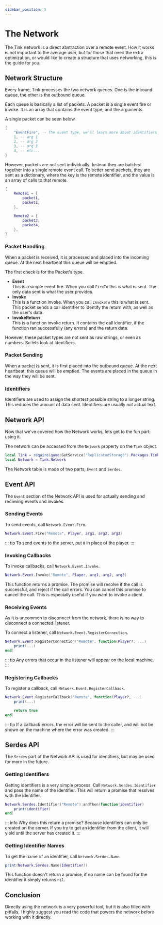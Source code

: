 ```yaml
---
sidebar_position: 5
---
```


# The Network

The Tink network is a direct abstraction over a remote
event. How it works is not important to the average user,
but for those that need the extra optimization, or would
like to create a structure that uses networking, this is the
guide for you.

## Network Structure

Every frame, Tink processes the two network queues. One is
the inbound queue, the other is the outbound queue. 

Each queue is basically a list of packets. A packet is a
single event fire or invoke. It is an array that contains
the event type, and the arguments.

A single packet can be seen below.

```lua
{
	"EventFire", -- The event type, we'll learn more about identifiers later
	1, -- arg 1
	2, -- arg 2
	3, -- arg 3
	4, -- etc...
}
```

However, packets are not sent individually. Instead they are
batched together into a single remote event call. To better
send packets, they are sent as a dictionary, where the key
is the remote identifier, and the value is an array of calls
to that remote.

```lua
{
	Remote1 = {
		packet1,
		packet2,
	},

	Remote2 = {
		packet3,
		packet4,
	},
}
```

### Packet Handling

When a packet is received, it is processed and placed into
the incoming queue. At the next heartbeat this queue will be
emptied.

The first check is for the Packet's type.

- **Event**<br />
This is a simple event fire. When you call `FireTo` this
is what is sent. The only data sent is what the user
provides.
- **Invoke**<br />
This is a function invoke. When you call `InvokeTo` this
is what is sent. This packet sends a call identifier to
identify the return with, as well as the user's data.
- **InvokeReturn**<br />
This is a function invoke return. It contains the call
identifier, if the function ran successfully (any errors)
and the return data.

However, these packet types are not sent as raw strings, or
even as numbers. So lets look at Identifiers.

### Packet Sending

When a packet is sent, it is first placed into the outbound
queue. At the next heartbeat, this queue will be emptied.
The events are placed in the queue in the way they will be
sent.

### Identifiers

Identifiers are used to assign the shortest possible string
to a longer string. This reduces the amount of data sent.
Identifiers are usually not actual text.

## Network API

Now that we've covered how the Network works, lets get to
the fun part: using it.

The network can be accessed from the `Network` property on
the `Tink` object.

```lua
local Tink = require(game:GetService("ReplicatedStorage").Packages.Tink)
local Network = Tink.Network
```

The Network table is made of two parts, `Event` and
`Serdes`.

## Event API

The `Event` section of the Network API is used for actually
sending and recieving events and invokes.

### Sending Events

To send events, call `Network.Event.Fire`.

```lua
Network.Event.Fire("Remote", Player, arg1, arg2, arg3)
```

::: tip
To send events to the server, put `0` in place of the player.
:::

### Invoking Callbacks

To invoke callbacks, call `Network.Event.Invoke`.

```lua
Network.Event.Invoke("Remote", Player, arg1, arg2, arg3)
```

This function returns a promise. The promise will resolve
if the call is successful, and reject if the call errors.
You can cancel this promise to cancel the call. This is
especially useful if you want to invoke a client.

### Receiving Events

As it is uncommon to disconnect from the network, there
is no way to disconnect a connected listener.

To connect a listener, call `Network.Event.RegisterConnection`.

```lua
Network.Event.RegisterConnection("Remote", function(Player?, ...)
	print(...)
end)
```

::: tip
Any errors that occur in the listener will appear on the
local machine.
:::

### Registering Callbacks

To register a callback, call `Network.Event.RegisterCallback`.

```lua
Network.Event.RegisterCallback("Remote", function(Player?, ...)
	print(...)

	return true
end)
```

::: tip
If a callback errors, the error will be sent to the caller,
and will not be shown on the machine where the error was
created.
:::

## Serdes API

The `Serdes` part of the Network API is used for
identifiers, but may be used for more in the future.

### Getting Identifiers

Getting identifiers is a very simple process. Call
`Network.Serdes.Identifier` and pass the name of the
identifier. This will return a promise that resolves with
the identifier.

```lua
Network.Serdes.Identifier("Remote"):andThen(function(identifier)
	print(identifier)
end)
```

::: info
Why does this return a promise? Because identifiers can only
be created on the server. If you try to get an identifier
from the client, it will yield until the server has created
it.
:::

### Getting Identifier Names

To get the name of an identifier, call
`Network.Serdes.Name`.

```lua
print(Network.Serdes.Name(Identifier))
```

This function doesn't return a promise, if no name can be
found for the identifier it simply returns `nil`.

## Conclusion

Directly using the network is a very powerful tool, but it
is also filled with pitfalls. I highly suggest you read the
code that powers the network before working with it
directly.
